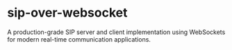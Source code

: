 # sip-over-websocket
A production-grade SIP server and client implementation using WebSockets for modern real-time communication applications.

